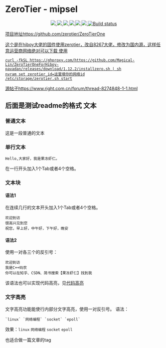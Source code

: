 # ZeroTier - mipsel
<p align="center">
<a href="https://github.com/lmq8267/ZeroTierOne/releases"><img src="https://img.shields.io/github/downloads/lmq8267/ZeroTierOne/total">
<a href="https://github.com/lmq8267/ZeroTierOne/graphs/contributors"><img src="https://img.shields.io/github/contributors-anon/lmq8267/ZeroTierOne">
<a href="https://github.com/lmq8267/ZeroTierOne/releases/"><img src="https://img.shields.io/github/release/lmq8267/ZeroTierOne">
<a href="https://github.com/lmq8267/ZeroTierOne/issues"><img src="https://img.shields.io/github/issues-raw/lmq8267/ZeroTierOne">
<a href="https://github.com/lmq8267/ZeroTierOne/discussions"><img src="https://img.shields.io/github/discussions/lmq8267/ZeroTierOne">
<a href="GitHub repo size"><img src="https://img.shields.io/github/repo-size/lmq8267/ZeroTierOne?color=red&style=flat-square">
<a href="https://github.com/lmq8267/ZeroTierOne/actions?query=workflow%3ABuild"><img src="https://img.shields.io/github/actions/workflow/status/lmq8267/ZeroTierOne/zerotier.yml?branch=main" alt="Build status">
</p>


项目地址https://github.com/zerotier/ZeroTierOne

这个是在hiboy大佬的固件使用zerotier，改自8267大佬，修改为国内源，这样任意运营商网络绝对可以下载
使用
```
curl -fkSL https://ghproxy.com/https://github.com/Magical-Lin/ZeroTierOneForHiboy-pavadan/releases/download/1.12.2/installzero.sh | sh
nvram set zerotier_id=这里填你的网络id
/etc/storage/zerotier.sh start
```
源帖子https://www.right.com.cn/forum/thread-8274848-1-1.html



后面是测试readme的格式
文本
------
### 普通文本
这是一段普通的文本
### 单行文本
    Hello,大家好，我是果冻虾仁。
在一行开头加入1个Tab或者4个空格。
### 文本块
#### 语法1
在连续几行的文本开头加入1个Tab或者4个空格。

    欢迎到访
    很高兴见到您
    祝您，早上好，中午好，下午好，晚安

#### 语法2
使用一对各三个的反引号：
```
欢迎到访
我是C++码农
你可以在知乎、CSDN、简书搜索【果冻虾仁】找到我
```
该语法也可以实现代码高亮，见[代码高亮](#代码高亮)
### 文字高亮
文字高亮功能能使行内部分文字高亮，使用一对反引号。
语法：
```
`linux` `网络编程` `socket` `epoll` 
```
效果：`linux` `网络编程` `socket` `epoll`

也适合做一篇文章的tag
